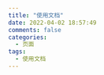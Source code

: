 ```yaml
---
title: "使用文档"
date: 2022-04-02 18:57:49
comments: false
categories:
  - 页面
tags:
  - 使用文档
---
```


> 